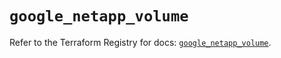 # `google_netapp_volume`

Refer to the Terraform Registry for docs: [`google_netapp_volume`](https://registry.terraform.io/providers/hashicorp/google-beta/6.43.0/docs/resources/google_netapp_volume).
